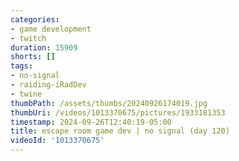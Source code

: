 ```yaml
---
categories:
- game development
- twitch
duration: 15909
shorts: []
tags:
- no-signal
- raiding-iRadDev
- twine
thumbPath: /assets/thumbs/20240926174019.jpg
thumbUri: /videos/1013370675/pictures/1933181353
timestamp: 2024-09-26T12:40:19-05:00
title: escape room game dev | no signal (day 120)
videoId: '1013370675'
---
```

